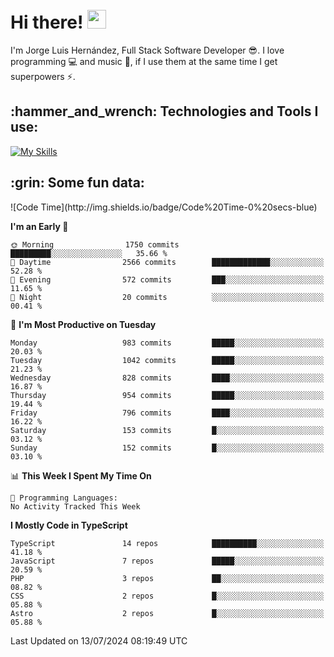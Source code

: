 <h1 align="left">
 <abc>
  <br>Hi there! <img src="https://user-images.githubusercontent.com/42378118/110234147-e3259600-7f4e-11eb-95be-0c4047144dea.gif" width="30"><br>
 </abc>
</h1>

I'm Jorge Luis Hernández, Full Stack Software Developer :sunglasses:. I love programming :computer: and music :musical_score:, if I use them at the same time I get superpowers :zap:. 


<h2 align="left">:hammer_and_wrench: Technologies and Tools I use:</h2>

[![My Skills](https://skillicons.dev/icons?i=js,ts,html,css,py,vue,react,next,nest,postgres,mysql)](https://skillicons.dev)

<h2 align="left">:grin: Some fun data:</h2>
<!--START_SECTION:waka-->
![Code Time](http://img.shields.io/badge/Code%20Time-0%20secs-blue)

**I'm an Early 🐤** 

```text
🌞 Morning                1750 commits        █████████░░░░░░░░░░░░░░░░   35.66 % 
🌆 Daytime                2566 commits        █████████████░░░░░░░░░░░░   52.28 % 
🌃 Evening                572 commits         ███░░░░░░░░░░░░░░░░░░░░░░   11.65 % 
🌙 Night                  20 commits          ░░░░░░░░░░░░░░░░░░░░░░░░░   00.41 % 
```
📅 **I'm Most Productive on Tuesday** 

```text
Monday                   983 commits         █████░░░░░░░░░░░░░░░░░░░░   20.03 % 
Tuesday                  1042 commits        █████░░░░░░░░░░░░░░░░░░░░   21.23 % 
Wednesday                828 commits         ████░░░░░░░░░░░░░░░░░░░░░   16.87 % 
Thursday                 954 commits         █████░░░░░░░░░░░░░░░░░░░░   19.44 % 
Friday                   796 commits         ████░░░░░░░░░░░░░░░░░░░░░   16.22 % 
Saturday                 153 commits         █░░░░░░░░░░░░░░░░░░░░░░░░   03.12 % 
Sunday                   152 commits         █░░░░░░░░░░░░░░░░░░░░░░░░   03.10 % 
```


📊 **This Week I Spent My Time On** 

```text
💬 Programming Languages: 
No Activity Tracked This Week
```

**I Mostly Code in TypeScript** 

```text
TypeScript               14 repos            ██████████░░░░░░░░░░░░░░░   41.18 % 
JavaScript               7 repos             █████░░░░░░░░░░░░░░░░░░░░   20.59 % 
PHP                      3 repos             ██░░░░░░░░░░░░░░░░░░░░░░░   08.82 % 
CSS                      2 repos             █░░░░░░░░░░░░░░░░░░░░░░░░   05.88 % 
Astro                    2 repos             █░░░░░░░░░░░░░░░░░░░░░░░░   05.88 % 
```




 Last Updated on 13/07/2024 08:19:49 UTC
<!--END_SECTION:waka-->
